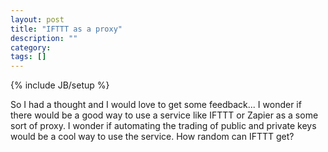 ```yaml
---
layout: post
title: "IFTTT as a proxy"
description: ""
category: 
tags: []
---
```

{% include JB/setup %}

So I had a thought and I would love to get some feedback... I wonder if there would be a good way to use a service like IFTTT or Zapier as a
some sort of proxy. I wonder if automating the trading of public and private keys would be a cool way to use the service. How random can IFTTT
get?  
